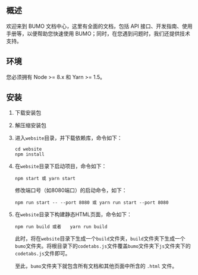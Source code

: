 ## 概述

欢迎来到 BUMO 文档中心，这里有全面的文档，包括 API 接口、开发指南、使用手册等，以便帮助您快速使用 BUMO；同时，在您遇到问题时，我们还提供技术支持。

## 环境

您必须拥有 Node >= 8.x 和 Yarn >= 1.5。

## 安装

1. 下载安装包
1. 解压缩安装包
1. 进入`website`目录，并下载依赖库，命令如下：

   ```shell
   cd website
   npm install
   ```
1. 在`website`目录下启动项目，命令如下：

   ```shell
   npm start 或 yarn start
   ```

   修改端口号（如8080端口）的启动命令，如下：
   ```shell
   npm run start -- --port 8080 或 yarn run start --port 8080
   ```

1. 在`website`目录下构建静态HTML页面，命令如下：

   ```shell
   npm run build 或者　　yarn run build
   ```

   此时，将在`website`目录下生成一个`build`文件夹，`build`文件夹下生成一个`bumo`文件夹。将根目录下的`codetabs.js`文件覆盖`bumo`文件夹下`js`文件夹下的`codetabs.js`文件即可。

   至此，`bumo`文件夹下就包含所有文档和其他页面中所含的 `.html` 文件。